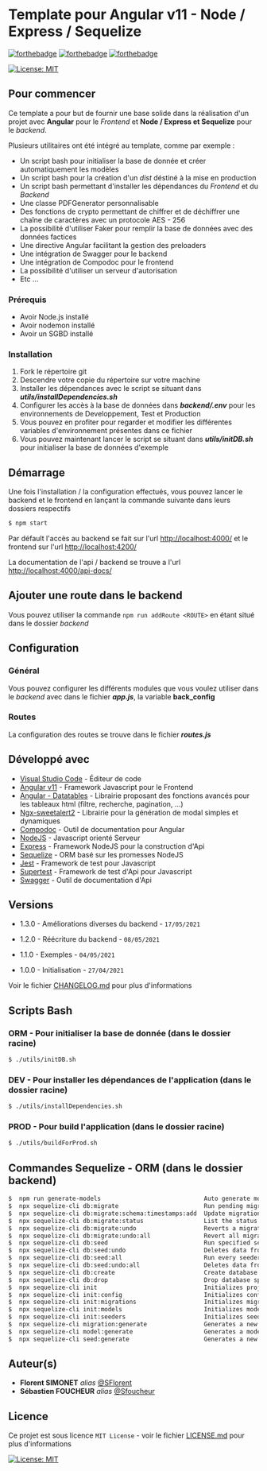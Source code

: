 ﻿# Template pour Angular v11 - Node / Express / Sequelize

[![forthebadge](https://forthebadge.com/images/badges/built-with-love.svg)](https://forthebadge.com) [![forthebadge](https://forthebadge.com/images/badges/it-works-why.svg)](https://forthebadge.com) [![forthebadge](https://forthebadge.com/images/badges/powered-by-black-magic.svg)](https://forthebadge.com)

[![License: MIT](https://img.shields.io/badge/License-MIT-yellow.svg)](https://opensource.org/licenses/MIT)

## Pour commencer

Ce template a pour but de fournir une base solide dans la réalisation d'un projet avec **Angular** pour le *Frontend* et **Node / Express et Sequelize** pour le *backend*.

Plusieurs utilitaires ont été intégré au template, comme par exemple :

* Un script bash pour initialiser la base de donnée et créer automatiquement les modèles
* Un script bash pour la création d'un *dist* déstiné à la mise en production
* Un script bash permettant d'installer les dépendances du *Frontend* et du *Backend*
* Une classe PDFGenerator personnalisable
* Des fonctions de crypto permettant de chiffrer et de déchiffrer une chaîne de caractères avec un protocole AES - 256
* La possibilité d'utiliser Faker pour remplir la base de données avec des données factices
* Une directive Angular facilitant la gestion des preloaders
* Une intégration de Swagger pour le backend
* Une intégration de Compodoc pour le frontend
* La possibilité d'utiliser un serveur d'autorisation
* Etc ...

### Prérequis

* Avoir Node.js installé
* Avoir nodemon installé
* Avoir un SGBD installé

### Installation

1. Fork le répertoire git
2. Descendre votre copie du répertoire sur votre machine
3. Installer les dépendances avec le script se situant dans ***utils/installDependencies.sh***
4. Configurer les accès à la base de données dans ***backend/.env*** pour les environnements de Developpement, Test et Production
5. Vous pouvez en profiter pour regarder et modifier les différentes variables d'environnement présentes dans ce fichier
6. Vous pouvez maintenant lancer le script se situant dans ***utils/initDB.sh*** pour initialiser la base de données d'exemple

## Démarrage

Une fois l'installation / la configuration effectués, vous pouvez lancer le backend et le frontend en lançant la commande suivante dans leurs dossiers respectifs

```sh
$ npm start
```

Par défault l'accès au backend se fait sur l'url <http://localhost:4000/> et le frontend sur l'url <http://localhost:4200/>

La documentation de l'api / backend se trouve a l'url <http://localhost:4000/api-docs/>

## Ajouter une route dans le backend

Vous pouvez utiliser la commande `npm run addRoute <ROUTE>` en étant situé dans le dossier *backend*

## Configuration

### Général

Vous pouvez configurer les différents modules que vous voulez utiliser dans le *backend* avec dans le fichier ***app.js***, la variable **back_config**

### Routes

La configuration des routes se trouve dans le fichier ***routes.js***

## Développé avec

* [Visual Studio Code](https://code.visualstudio.com/) - Éditeur de code
* [Angular v11](https://angular.io/) - Framework Javascript pour le Frontend
* [Angular - Datatables](http://l-lin.github.io/angular-datatables/#/welcome) - Librairie proposant des fonctions avancés pour les tableaux html (filtre, recherche, pagination, ...)
* [Ngx-sweetalert2](https://www.npmjs.com/package/@sweetalert2/ngx-sweetalert2) - Librairie pour la génération de modal simples et dynamiques
* [Compodoc](https://compodoc.app/) - Outil de documentation pour Angular
* [NodeJS](https://nodejs.org/en/) - Javascript orienté Serveur
* [Express](https://expressjs.com/fr/) - Framework NodeJS pour la construction d'Api
* [Sequelize](https://sequelize.org/) - ORM basé sur les promesses NodeJS
* [Jest](https://jestjs.io/) - Framework de test pour Javascript
* [Supertest](https://www.npmjs.com/package/supertest) - Framework de test d'Api pour Javascript
* [Swagger](https://swagger.io/) - Outil de documentation d'Api

## Versions

* 1.3.0 - Améliorations diverses du backend - `17/05/2021`

* 1.2.0 - Réécriture du backend - `08/05/2021`

* 1.1.0 - Exemples - `04/05/2021`

* 1.0.0 - Initialisation - `27/04/2021`

Voir le fichier [CHANGELOG.md](CHANGELOG.md) pour plus d'informations

## Scripts Bash

### ORM - Pour initialiser la base de donnée (dans le dossier racine)

```sh
$ ./utils/initDB.sh
```

### DEV - Pour installer les dépendances de l'application (dans le dossier racine)

```sh
$ ./utils/installDependencies.sh
```

### PROD - Pour build l'application (dans le dossier racine)

```sh
$ ./utils/buildForProd.sh
```

## Commandes Sequelize - ORM (dans le dossier backend)

```sh
$  npm run generate-models                             Auto generate models
$  npx sequelize-cli db:migrate                        Run pending migrations
$  npx sequelize-cli db:migrate:schema:timestamps:add  Update migration table to have timestamps
$  npx sequelize-cli db:migrate:status                 List the status of all migrations
$  npx sequelize-cli db:migrate:undo                   Reverts a migration
$  npx sequelize-cli db:migrate:undo:all               Revert all migrations ran
$  npx sequelize-cli db:seed                           Run specified seeder
$  npx sequelize-cli db:seed:undo                      Deletes data from the database
$  npx sequelize-cli db:seed:all                       Run every seeder
$  npx sequelize-cli db:seed:undo:all                  Deletes data from the database
$  npx sequelize-cli db:create                         Create database specified by configuration
$  npx sequelize-cli db:drop                           Drop database specified by configuration
$  npx sequelize-cli init                              Initializes project
$  npx sequelize-cli init:config                       Initializes configuration
$  npx sequelize-cli init:migrations                   Initializes migrations
$  npx sequelize-cli init:models                       Initializes models
$  npx sequelize-cli init:seeders                      Initializes seeders
$  npx sequelize-cli migration:generate                Generates a new migration file       [aliases: migration:create]
$  npx sequelize-cli model:generate                    Generates a model and its migration  [aliases: model:create]
$  npx sequelize-cli seed:generate                     Generates a new seed file            [aliases: seed:create]
```

## Auteur(s)

* **Florent SIMONET** _alias_ [@SFlorent](https://github.com/SFlorent)
* **Sébastien FOUCHEUR** _alias_ [@Sfoucheur](https://github.com/Sfoucheur)

## Licence

Ce projet est sous licence ``MIT License`` - voir le fichier [LICENSE.md](LICENSE.md) pour plus d'informations

[![License: MIT](https://img.shields.io/badge/License-MIT-yellow.svg)](https://opensource.org/licenses/MIT)
